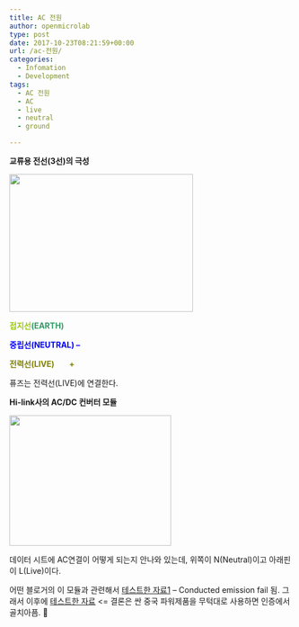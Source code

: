```yaml
---
title: AC 전원
author: openmicrolab
type: post
date: 2017-10-23T08:21:59+00:00
url: /ac-전원/
categories:
  - Infomation
  - Development
tags:
  - AC 전원
  - AC
  - live
  - neutral
  - ground

---
```

**교류용 전선(3선)의 극성**

<img loading="lazy" class="alignnone wp-image-4079" src="https://res.cloudinary.com/openmicrolab/image/upload/v1508746647/AC_Cable_x6w7c7.jpg" width="327" height="245" /> 

**<span style="color: #99cc00;">접지선</span><span style="color: #339966;">(EARTH)</span>**<span style="color: #339966;"> </span>

<span style="color: #0000ff;"><strong>중립선(NEUTRAL) &#8211;</strong></span>

<span style="color: #808000;"><strong>전력선(LIVE)      </strong><strong>  +</strong></span>

퓨즈는 전력선(LIVE)에 연결한다.

**Hi-link사의 AC/DC 컨버터 모듈**

<img loading="lazy" class="alignnone size-large" src="http://www.hlktech.net/u_file/product/15_03_01/330X232_496726b79e.jpg" width="288" height="232" /> 

데이터 시트에 AC연결이 어떻게 되는지 안나와 있는데, 위쪽이 N(Neutral)이고 아래핀이 L(Live)이다.

어떤 블로거의 이 모듈과 관련해서 <a href="https://skippy.org.uk/quick-look-at-the-hlk-pm01/" target="_blank" rel="noopener noreferrer">테스트한 자료1</a> &#8211; Conducted emission fail 됨. 그래서 이후에 <a href="https://skippy.org.uk/revisiting-the-hlk-pm01/" target="_blank" rel="noopener noreferrer">테스트한 자료</a> <= 결론은 싼 중국 파워제품을 무턱대로 사용하면 인증에서 골치아픔. 🙁

&nbsp;